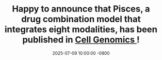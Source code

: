 ---
title: >-
    Happy to announce that Pisces, a drug combination model that integrates eight modalities, has been published in <a href="https://www.cell.com/cell-genomics/fulltext/S2666-979X(25)00148-X" target="_blank">Cell Genomics </a>!
date: 2025-07-09 10:00:00 -0800
---